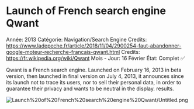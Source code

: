 # Launch of French search engine Qwant

Année: 2013
Catégorie: Navigation/Search Engine
Credits: https://www.ladepeche.fr/article/2018/11/04/2900254-faut-abandonner-google-moteur-recherche-francais-qwant.html
Credits: https://fr.wikipedia.org/wiki/Qwant
Mois - Jour: 16 Février
État: Complet ✅

Qwant is a French search engine. Launched on February 16, 2013 in beta version, then launched in final version on July 4, 2013, it announces since its launch not to trace its users, nor to sell their personal data, in order to guarantee their privacy and wants to be neutral in the display. results.

![Launch%20of%20French%20search%20engine%20Qwant/Untitled.png](Launch%20of%20French%20search%20engine%20Qwant/Untitled.png)